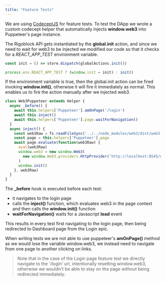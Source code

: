 ```yaml
---
title: "Feature Tests"
---
```


We are using [CodeceptJS](https://codecept.io/helpers/Puppeteer/ "Puppeteer Helper Guide") for feature tests. To test the DApp we wrote a custom codecept helper that automatically injects **window.web3** into Puppeteer's page instance.

The Rigoblock API gets instantiated by the **global.init** action, and since we need to wait for web3 to be injected we modified our code so that it checks for a *REACT\_APP\_TEST* environment variable.

```javascript
const init = () => store.dispatch(globalActions.init())

process.env.REACT_APP_TEST ? (window.init = init) : init()
```

If the environment variable is true, then the global.init action can be fired invoking **window.init()**, otherwise it will fire it immediately as normal. This enables us to fire the action manually after we injected web3.

```javascript
class Web3Puppeteer extends Helper {
  async _before() {
    await this.helpers['Puppeteer'].amOnPage('/login')
    await this.inject()
    await this.helpers['Puppeteer'].page.waitForNavigation()
  }
  async inject() {
    const web3Raw = fs.readFileSync('../../node_modules/web3/dist/web3.min.js')
    const page = this.helpers['Puppeteer'].page
    await page.evaluate(function(web3Raw) {
      eval(web3Raw)
      window.web3 = new window.Web3(
        new window.Web3.providers.HttpProvider('http://localhost:8545/node')
      )
      window.init()
    }, web3Raw)
  }
}
```
The **_before** hook is executed before each test:
- it navigates to the login page
- calls the **inject()** function, which evaluates web3 in the page context and then calls the **window.init()** function
- **waitForNavigation()** waits for a Javascript **load** event

This results in every test first navigating to the login page, then being redirected to Dashboard page from the Login epic.

When writing tests we are not able to use puppeteer's **amOnPage()** method as we would lose the variable window.web3, we instead need to navigate from one page to another clicking on links.
>Note that in the case of the Login page feature test we directly navigate to the '/login' url, intentionally resetting window.web3, otherwise we wouldn't be able to stay on the page without being redirected immediately.
